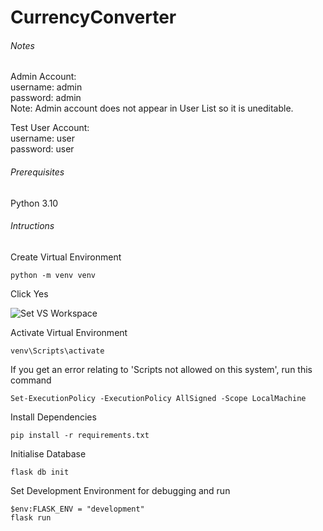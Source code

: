 # CurrencyConverter

###### Notes
Admin Account:  
username: admin  
password: admin  
Note: Admin account does not appear in User List so it is uneditable.  

Test User Account:  
username: user  
password: user  

###### Prerequisites
Python 3.10


###### Intructions

Create Virtual Environment
```
python -m venv venv
```

Click Yes

![Set VS Workspace](https://i.imgur.com/ocNHGzl.png)


Activate Virtual Environment
```
venv\Scripts\activate
```

If you get an error relating to 'Scripts not allowed on this system', run this command
```
Set-ExecutionPolicy -ExecutionPolicy AllSigned -Scope LocalMachine
```

Install Dependencies
```
pip install -r requirements.txt
```

Initialise Database
```
flask db init
```

Set Development Environment for debugging and run
```
$env:FLASK_ENV = "development"
flask run
```